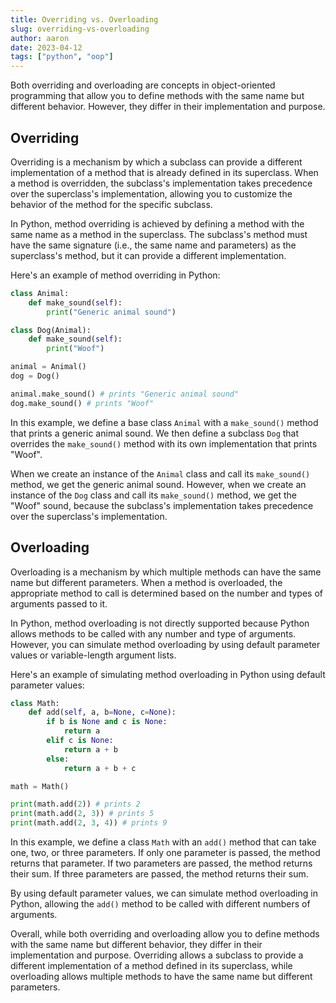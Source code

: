 ```yaml
---
title: Overriding vs. Overloading
slug: overriding-vs-overloading
author: aaron
date: 2023-04-12
tags: ["python", "oop"]
---
```



Both overriding and overloading are concepts in object-oriented programming that allow you to define methods with the same name but different behavior. However, they differ in their implementation and purpose.

## Overriding

Overriding is a mechanism by which a subclass can provide a different implementation of a method that is already defined in its superclass. When a method is overridden, the subclass's implementation takes precedence over the superclass's implementation, allowing you to customize the behavior of the method for the specific subclass.

In Python, method overriding is achieved by defining a method with the same name as a method in the superclass. The subclass's method must have the same signature (i.e., the same name and parameters) as the superclass's method, but it can provide a different implementation.

Here's an example of method overriding in Python:

```python
class Animal:
    def make_sound(self):
        print("Generic animal sound")

class Dog(Animal):
    def make_sound(self):
        print("Woof")

animal = Animal()
dog = Dog()

animal.make_sound() # prints "Generic animal sound"
dog.make_sound() # prints "Woof"
```

In this example, we define a base class `Animal` with a `make_sound()` method that prints a generic animal sound. We then define a subclass `Dog` that overrides the `make_sound()` method with its own implementation that prints "Woof".

When we create an instance of the `Animal` class and call its `make_sound()` method, we get the generic animal sound. However, when we create an instance of the `Dog` class and call its `make_sound()` method, we get the "Woof" sound, because the subclass's implementation takes precedence over the superclass's implementation.

## Overloading

Overloading is a mechanism by which multiple methods can have the same name but different parameters. When a method is overloaded, the appropriate method to call is determined based on the number and types of arguments passed to it.

In Python, method overloading is not directly supported because Python allows methods to be called with any number and type of arguments. However, you can simulate method overloading by using default parameter values or variable-length argument lists.

Here's an example of simulating method overloading in Python using default parameter values:

```python
class Math:
    def add(self, a, b=None, c=None):
        if b is None and c is None:
            return a
        elif c is None:
            return a + b
        else:
            return a + b + c

math = Math()

print(math.add(2)) # prints 2
print(math.add(2, 3)) # prints 5
print(math.add(2, 3, 4)) # prints 9
```

In this example, we define a class `Math` with an `add()` method that can take one, two, or three parameters. If only one parameter is passed, the method returns that parameter. If two parameters are passed, the method returns their sum. If three parameters are passed, the method returns their sum.

By using default parameter values, we can simulate method overloading in Python, allowing the `add()` method to be called with different numbers of arguments.

Overall, while both overriding and overloading allow you to define methods with the same name but different behavior, they differ in their implementation and purpose. Overriding allows a subclass to provide a different implementation of a method defined in its superclass, while overloading allows multiple methods to have the same name but different parameters.
